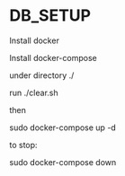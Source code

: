 # DB_SETUP

Install docker

Install docker-compose

under directory ./

run ./clear.sh

then

sudo docker-compose up -d

to stop:

sudo docker-compose down
